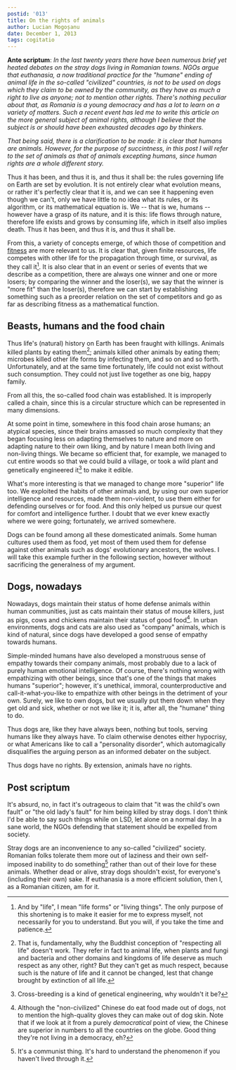 ```yaml
---
postid: '013'
title: On the rights of animals
author: Lucian Mogoșanu
date: December 1, 2013
tags: cogitatio
---
```


**Ante scriptum**: <em>In the last twenty years there have been numerous brief
yet heated debates on the stray dogs living in Romanian towns. NGOs argue that
euthanasia, a now traditional practice for the "humane" ending of animal life
in the so-called "civilized" countries, is not to be used on dogs which they
claim to be owned by the community, as they have as much a right to live as
anyone; not to mention other rights. There's nothing peculiar about that, as
Romania is a young democracy and has a lot to learn on a variety of matters.
Such a recent event has led me to write this article on the more general
subject of animal rights, although I believe that the subject is or should have
been exhausted decades ago by thinkers.

That being said, there is a clarification to be made: it is clear that humans
are animals. However, for the purpose of succintness, in this post I will refer
to the set of animals as that of animals excepting humans, since human rights
are a whole different story.</em>

Thus it has been, and thus it is, and thus it shall be: the rules governing
life on Earth are set by evolution. It is not entirely clear what evolution
means, or rather it's perfectly clear that it is, and we can see it happening
even though we can't, only we have little to no idea what its rules, or its
algorithm, or its mathematical equation is. We -- that is we, humans -- however
have a grasp of its nature, and it is this: life flows through nature,
therefore life exists and grows by consuming life, which in itself also implies
death. Thus it has been, and thus it is, and thus it shall be.

From this, a variety of concepts emerge, of which those of competition and
[fitness][1] are more relevant to us. It is clear that, given finite resources,
life competes with other life for the propagation through time, or survival, as
they call it[^1]. It is also clear that in an event or series of events that we
describe as a competition, there are always one winner and one or more losers;
by comparing the winner and the loser(s), we say that the winner is "more fit"
than the loser(s), therefore we can start by establishing something such as a
preorder relation on the set of competitors and go as far as describing fitness
as a mathematical function.

## Beasts, humans and the food chain

Thus life's (natural) history on Earth has been fraught with killings. Animals
killed plants by eating them[^2]; animals killed other animals by eating them;
microbes killed other life forms by infecting them, and so on and so forth.
Unfortunately, and at the same time fortunately, life could not exist without
such consumption. They could not just live together as one big, happy family.

From all this, the so-called food chain was established. It is improperly
called a chain, since this is a circular structure which can be represented in
many dimensions.

At some point in time, somewhere in this food chain arose humans; an atypical
species, since their brains amassed so much complexity that they began focusing
less on adapting themselves to nature and more on adapting nature to their own
liking, and by nature I mean both living and non-living things. We became so
efficient that, for example, we managed to cut entire woods so that we could
build a village, or took a wild plant and genetically engineered it[^3] to make
it edible.

What's more interesting is that we managed to change more "superior" life too.
We exploited the habits of other animals and, by using our own superior
intelligence and resources, made them non-violent, to use them either for
defending ourselves or for food. And this only helped us pursue our quest for
comfort and intelligence further. I doubt that we ever knew exactly where we
were going; fortunately, we arrived somewhere.

Dogs can be found among all these domesticated animals. Some human cultures
used them as food, yet most of them used them for defense against other animals
such as dogs' evolutionary ancestors, the wolves. I will take this example
further in the following section, however without sacrificing the generalness
of my argument.

## Dogs, nowadays

Nowadays, dogs maintain their status of home defense animals within human
communities, just as cats maintain their status of mouse killers, just as pigs,
cows and chickens maintain their status of good food[^4]. In urban
environments, dogs and cats are also used as "company" animals, which is kind
of natural, since dogs have developed a good sense of empathy towards humans.

Simple-minded humans have also developed a monstruous sense of empathy towards
their company animals, most probably due to a lack of purely human emotional
intelligence. Of course, there's nothing wrong with empathizing with other
beings, since that's one of the things that makes humans "superior"; however,
it's unethical, immoral, counterproductive and call-it-what-you-like to
empathize with other beings in the detriment of your own. Surely, we like to
own dogs, but we usually put them down when they get old and sick, whether or
not we like it; it is, after all, the "humane" thing to do.

Thus dogs are, like they have always been, nothing but tools, serving humans
like they always have. To claim otherwise denotes either hypocrisy, or what
Americans like to call a "personality disorder", which automagically
disqualifies the arguing person as an informed debater on the subject.

Thus dogs have no rights. By extension, animals have no rights.

## Post scriptum

It's absurd, no, in fact it's outrageous to claim that "it was the child's own
fault" or "the old lady's fault" for him being killed by stray dogs. I don't
think I'd be able to say such things while on LSD, let alone on a normal day.
In a sane world, the NGOs defending that statement should be expelled from
society.

Stray dogs are an inconvenience to any so-called "civilized" society. Romanian
folks tolerate them more out of laziness and their own self-imposed inability
to do something[^5] rather than out of their love for these animals. Whether
dead or alive, stray dogs shouldn't exist, for everyone's (including their own)
sake. If euthanasia is a more efficient solution, then I, as a Romanian
citizen, am for it.

[^1]: And by "life", I mean "life forms" or "living things". The only purpose
of this shortening is to make it easier for me to express myself, not
necessarily for you to understand. But you will, if you take the time and
patience.

[^2]: That is, fundamentally, why the Buddhist conception of "respecting all
life" doesn't work. They refer in fact to animal life, when plants and fungi
and bacteria and other domains and kingdoms of life deserve as much respect as
any other, right? But they can't get as much respect, because such is the
nature of life and it cannot be changed, lest that change brought by
extinction of all life.

[^3]: Cross-breeding is a kind of genetical engineering, why wouldn't it be?

[^4]: Although the "non-civilized" Chinese do eat food made out of dogs, not to
mention the high-quality gloves they can make out of dog skin. Note that if we
look at it from a purely *democratical* point of view, the Chinese are superior
in numbers to all the countries on the globe. Good thing they're not living in
a democracy, eh?

[^5]: It's a communist thing. It's hard to understand the phenomenon if you
haven't lived through it.

[1]: https://en.wikipedia.org/wiki/Fitness_function
